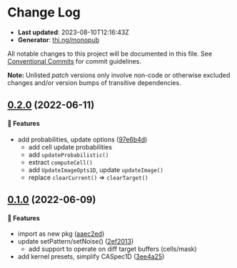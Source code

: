 # Change Log

- **Last updated**: 2023-08-10T12:16:43Z
- **Generator**: [thi.ng/monopub](https://thi.ng/monopub)

All notable changes to this project will be documented in this file.
See [Conventional Commits](https://conventionalcommits.org/) for commit guidelines.

**Note:** Unlisted _patch_ versions only involve non-code or otherwise excluded changes
and/or version bumps of transitive dependencies.

## [0.2.0](https://github.com/thi-ng/umbrella/tree/@thi.ng/cellular@0.2.0) (2022-06-11)

#### 🚀 Features

- add probabilities, update options ([97e6b4d](https://github.com/thi-ng/umbrella/commit/97e6b4d))
  - add cell update probabilities
  - add `updateProbabilistic()`
  - extract `computeCell()`
  - add `UpdateImageOpts1D`, update `updateImage()`
  - replace `clearCurrent()` => `clearTarget()`

## [0.1.0](https://github.com/thi-ng/umbrella/tree/@thi.ng/cellular@0.1.0) (2022-06-09)

#### 🚀 Features

- import as new pkg ([aaec2ed](https://github.com/thi-ng/umbrella/commit/aaec2ed))
- update setPattern/setNoise() ([2ef2013](https://github.com/thi-ng/umbrella/commit/2ef2013))
  - add support to operate on diff target buffers (cells/mask)
- add kernel presets, simplify CASpec1D ([3ee4a25](https://github.com/thi-ng/umbrella/commit/3ee4a25))
